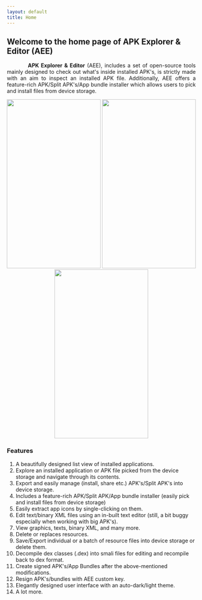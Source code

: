 ```yaml
---
layout: default
title: Home
---
```


<style>
    tab1 { padding-left: 4em; }
</style>

## Welcome to the home page of APK Explorer & Editor (AEE)
<p style="text-align: justify;"><tab1><b>APK Explorer & Editor</b> (AEE), includes a set of open-source tools mainly designed to check out what's inside installed APK's, is strictly made with an aim to inspect an installed APK file. Additionally, AEE offers a feature-rich APK/Split APK's/App bundle installer which allows users to pick and install files from device storage.</tab1></p>

<p style="text-align: center"><img src="https://raw.githubusercontent.com/apk-editor/APK-Explorer-Editor/master/fastlane/metadata/android/en-US/images/phoneScreenshots/1.png" alt="" width="250" height="450" /> <img src="https://raw.githubusercontent.com/apk-editor/APK-Explorer-Editor/master/fastlane/metadata/android/en-US/images/phoneScreenshots/7.png" alt="" width="250" height="450" /> <img src="https://raw.githubusercontent.com/apk-editor/APK-Explorer-Editor/master/fastlane/metadata/android/en-US/images/phoneScreenshots/5.png" alt="" width="250" height="450" /></p>

### Features
1.  A beautifully designed list view of installed applications.
2.  Explore an installed application or APK file picked from the device storage and navigate through its contents.
3.  Export and easily manage (install, share etc.) APK's/Split APK's into device storage.
4.  Includes a feature-rich APK/Split APK/App bundle installer (easily pick and install files from device storage)
5.  Easily extract app icons by single-clicking on them.
6.  Edit text/binary XML files using an in-built text editor (still, a bit buggy especially when working with big APK's).
8.  View graphics, texts, binary XML, and many more.
7.  Delete or replaces resources.
9.  Save/Export individual or a batch of resource files into device storage or delete them.
10.  Decompile dex classes (.dex) into smali files for editing and recompile back to dex format.
11.  Create signed APK's/App Bundles after the above-mentioned modifications.
12.  Resign APK's/bundles with AEE custom key.
13.  Elegantly designed user interface with an auto-dark/light theme.
14.  A lot more.
